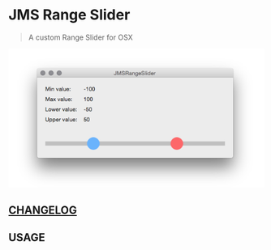 # JMS Range Slider

> A custom Range Slider for OSX

![Screenshot JMSRangeSlider](screenshot.png)

## [CHANGELOG](./CHANGELOG.md)

## USAGE


